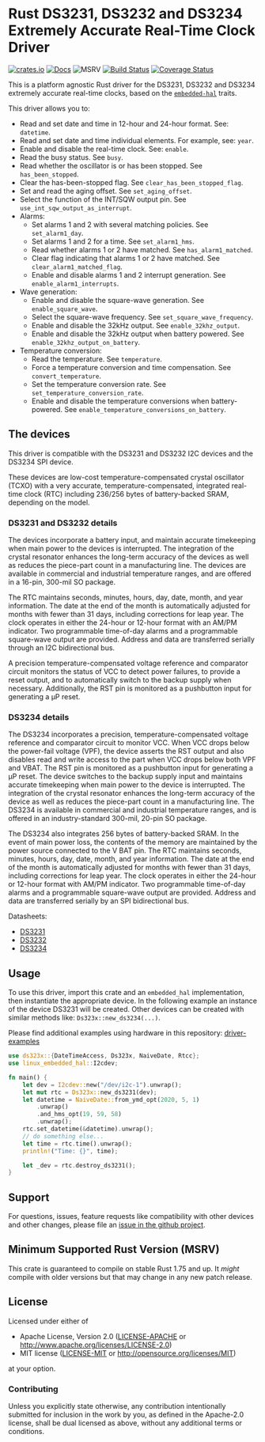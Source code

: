 # Rust DS3231, DS3232 and DS3234 Extremely Accurate Real-Time Clock Driver

[![crates.io](https://img.shields.io/crates/v/ds323x.svg)](https://crates.io/crates/ds323x)
[![Docs](https://docs.rs/ds323x/badge.svg)](https://docs.rs/ds323x)
![MSRV](https://img.shields.io/badge/rustc-1.75+-blue.svg)
[![Build Status](https://github.com/eldruin/ds323x-rs/workflows/Build/badge.svg)](https://github.com/eldruin/ds323x-rs/actions?query=workflow%3ABuild)
[![Coverage Status](https://coveralls.io/repos/eldruin/ds323x-rs/badge.svg?branch=master)](https://coveralls.io/r/eldruin/ds323x-rs?branch=master)

This is a platform agnostic Rust driver for the DS3231, DS3232 and DS3234
extremely accurate real-time clocks, based on the [`embedded-hal`] traits.

[`embedded-hal`]: https://github.com/rust-embedded/embedded-hal

This driver allows you to:
- Read and set date and time in 12-hour and 24-hour format. See: `datetime`.
- Read and set date and time individual elements. For example, see: `year`.
- Enable and disable the real-time clock. See: `enable`.
- Read the busy status. See `busy`.
- Read whether the oscillator is or has been stopped. See `has_been_stopped`.
- Clear the has-been-stopped flag. See `clear_has_been_stopped_flag`.
- Set and read the aging offset. See `set_aging_offset`.
- Select the function of the INT/SQW output pin. See `use_int_sqw_output_as_interrupt`.
- Alarms:
    - Set alarms 1 and 2 with several matching policies. See `set_alarm1_day`.
    - Set alarms 1 and 2 for a time. See `set_alarm1_hms`.
    - Read whether alarms 1 or 2 have matched. See `has_alarm1_matched`.
    - Clear flag indicating that alarms 1 or 2 have matched. See `clear_alarm1_matched_flag`.
    - Enable and disable alarms 1 and 2 interrupt generation. See `enable_alarm1_interrupts`.
- Wave generation:
    - Enable and disable the square-wave generation. See `enable_square_wave`.
    - Select the square-wave frequency. See `set_square_wave_frequency`.
    - Enable and disable the 32kHz output. See `enable_32khz_output`.
    - Enable and disable the 32kHz output when battery powered. See `enable_32khz_output_on_battery`.
- Temperature conversion:
    - Read the temperature. See `temperature`.
    - Force a temperature conversion and time compensation. See `convert_temperature`.
    - Set the temperature conversion rate. See `set_temperature_conversion_rate`.
    - Enable and disable the temperature conversions when battery-powered. See `enable_temperature_conversions_on_battery`.

## The devices

This driver is compatible with the DS3231 and DS3232 I2C devices and the
DS3234 SPI device.

These devices are low-cost temperature-compensated crystal oscillator (TCXO)
with a very accurate, temperature-compensated, integrated real-time clock
(RTC) including 236/256 bytes of battery-backed SRAM, depending on the model.

### DS3231 and DS3232 details

The devices incorporate a battery input, and maintain accurate timekeeping
when main power to the devices is interrupted. The integration of the
crystal resonator enhances the long-term accuracy of the devices as well as
reduces the piece-part count in a manufacturing line.
The devices are available in commercial and industrial temperature ranges,
and are offered in a 16-pin, 300-mil SO package.

The RTC maintains seconds, minutes, hours, day, date, month, and year
information. The date at the end of the month is automatically adjusted for
months with fewer than 31 days, including corrections for leap year. The
clock operates in either the 24-hour or 12-hour format with an AM/PM
indicator. Two programmable time-of-day alarms and a programmable
square-wave output are provided. Address and data are transferred serially
through an I2C bidirectional bus.

A precision temperature-compensated voltage reference and comparator
circuit monitors the status of VCC to detect power failures, to provide a
reset output, and to automatically switch to the backup supply when
necessary. Additionally, the RST pin is monitored as a pushbutton
input for generating a μP reset.

### DS3234 details

The DS3234 incorporates a precision, temperature-compensated voltage
reference and comparator circuit to monitor VCC. When VCC drops below the
power-fail voltage (VPF), the device asserts the RST output and also
disables read and write access to the part when VCC drops below both VPF
and VBAT. The RST pin is monitored as a pushbutton input for generating a
μP reset. The device switches to the backup supply input and maintains
accurate timekeeping when main power to the device is interrupted.
The integration of the crystal resonator enhances the long-term accuracy of
the device as well as reduces the piece-part count in a manufacturing line.
The DS3234 is available in commercial and industrial temperature ranges,
and is offered in an industry-standard 300-mil, 20-pin SO package.

The DS3234 also integrates 256 bytes of battery-backed SRAM. In the event
of main power loss, the contents of the memory are maintained by the power
source connected to the V BAT pin. The RTC maintains seconds, minutes,
hours, day, date, month, and year information. The date at the end of the
month is automatically adjusted for months with fewer than 31 days,
including corrections for leap year. The clock operates in either the
24-hour or 12-hour format with AM/PM indicator. Two programmable
time-of-day alarms and a programmable square-wave output are provided.
Address and data are transferred serially by an SPI bidirectional bus.

Datasheets:
- [DS3231](https://datasheets.maximintegrated.com/en/ds/DS3231.pdf)
- [DS3232](https://datasheets.maximintegrated.com/en/ds/DS3232.pdf)
- [DS3234](https://datasheets.maximintegrated.com/en/ds/DS3234.pdf)

## Usage

To use this driver, import this crate and an `embedded_hal` implementation,
then instantiate the appropriate device.
In the following example an instance of the device DS3231 will be created.
Other devices can be created with similar methods like:
`Ds323x::new_ds3234(...)`.

Please find additional examples using hardware in this repository: [driver-examples]

[driver-examples]: https://github.com/eldruin/driver-examples

```rust
use ds323x::{DateTimeAccess, Ds323x, NaiveDate, Rtcc};
use linux_embedded_hal::I2cdev;

fn main() {
    let dev = I2cdev::new("/dev/i2c-1").unwrap();
    let mut rtc = Ds323x::new_ds3231(dev);
    let datetime = NaiveDate::from_ymd_opt(2020, 5, 1)
        .unwrap()
        .and_hms_opt(19, 59, 58)
        .unwrap();
    rtc.set_datetime(&datetime).unwrap();
    // do something else...
    let time = rtc.time().unwrap();
    println!("Time: {}", time);

    let _dev = rtc.destroy_ds3231();
}
```

## Support

For questions, issues, feature requests like compatibility with other devices and other
changes, please file an
[issue in the github project](https://github.com/eldruin/ds323x-rs/issues).

## Minimum Supported Rust Version (MSRV)

This crate is guaranteed to compile on stable Rust 1.75 and up. It *might*
compile with older versions but that may change in any new patch release.

## License

Licensed under either of

 * Apache License, Version 2.0 ([LICENSE-APACHE](LICENSE-APACHE) or
   http://www.apache.org/licenses/LICENSE-2.0)
 * MIT license ([LICENSE-MIT](LICENSE-MIT) or
   http://opensource.org/licenses/MIT)

at your option.

### Contributing

Unless you explicitly state otherwise, any contribution intentionally submitted
for inclusion in the work by you, as defined in the Apache-2.0 license, shall
be dual licensed as above, without any additional terms or conditions.
